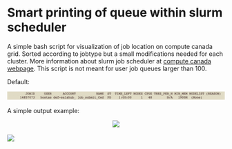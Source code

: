 # Smart printing of queue within slurm scheduler
A simple bash script for visualization of job location on compute canada grid. Sorted according to jobtype but a small modifications needed for each cluster. More information about slurm job scheduler at [compute canada webpage](https://docs.alliancecan.ca/wiki/Running_jobs). This script is not meant for user job queues larger than 100.

Default:
<p align="center">
  <img src="https://github.com/jiri-hostas/Slurm-queue-smart-printing/blob/master/graphics/Example.jpg">
</p>

A simple output example:
<p align="center">
  <img src="https://github.com/jiri-hostas/Slurm-queue-smart-printing/blob/main/graphics/Output">
</p>


![](https://komarev.com/ghpvc/?username=jiri-hostas)
